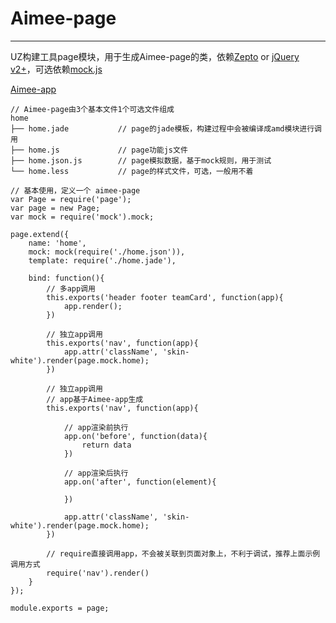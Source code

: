 # Aimee-page

----
UZ构建工具page模块，用于生成Aimee-page的类，依赖[Zepto](http://www.zeptojs.cn/) or [jQuery v2+](http://jquery.com/)，可选依赖[mock.js](http://mockjs.com/)

[Aimee-app](https://github.com/gavinning/aimee-app)

```
// Aimee-page由3个基本文件1个可选文件组成
home
├── home.jade 			// page的jade模板，构建过程中会被编译成amd模块进行调用
├── home.js 			// page功能js文件
├── home.json.js 		// page模拟数据，基于mock规则，用于测试
└── home.less 			// page的样式文件，可选，一般用不着
```

```
// 基本使用，定义一个 aimee-page
var Page = require('page');
var page = new Page;
var mock = require('mock').mock;

page.extend({
	name: 'home',
	mock: mock(require('./home.json')),
	template: require('./home.jade'),

	bind: function(){
		// 多app调用
		this.exports('header footer teamCard', function(app){
			app.render();
		})

		// 独立app调用
		this.exports('nav', function(app){
			app.attr('className', 'skin-white').render(page.mock.home);
		})

		// 独立app调用
		// app基于Aimee-app生成
		this.exports('nav', function(app){

			// app渲染前执行
			app.on('before', function(data){
				return data
			})

			// app渲染后执行
			app.on('after', function(element){
				
			})

			app.attr('className', 'skin-white').render(page.mock.home);
		})

		// require直接调用app，不会被关联到页面对象上，不利于调试，推荐上面示例调用方式
		require('nav').render()
	}
});

module.exports = page;
```
